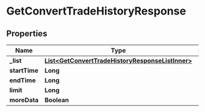 

# GetConvertTradeHistoryResponse


## Properties

| Name | Type | Description | Notes |
|------------ | ------------- | ------------- | -------------|
|**_list** | [**List&lt;GetConvertTradeHistoryResponseListInner&gt;**](GetConvertTradeHistoryResponseListInner.md) |  |  [optional] |
|**startTime** | **Long** |  |  [optional] |
|**endTime** | **Long** |  |  [optional] |
|**limit** | **Long** |  |  [optional] |
|**moreData** | **Boolean** |  |  [optional] |



